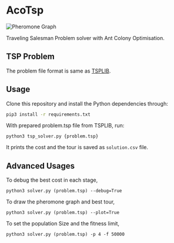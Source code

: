 # AcoTsp

![Pheromone Graph](https://imgur.com/naX7AIv)

Traveling Salesman Problem solver with Ant Colony Optimisation.

## TSP Problem

The problem file format is same as [TSPLIB](http://elib.zib.de/pub/mp-testdata/tsp/tsplib/tsplib.html).

## Usage

Clone this repository and install the Python dependencies through:

```sh
pip3 install -r requirements.txt
```

With prepared problem.tsp file from TSPLIB, run:

```
python3 tsp_solver.py {problem.tsp}
```

It prints the cost and the tour is saved as `solution.csv` file.

## Advanced Usages

To debug the best cost in each stage,

```
python3 solver.py (problem.tsp) --debug=True
```
To draw the pheromone graph and best tour,

```
python3 solver.py (problem.tsp) --plot=True
```

To set the population Size and the fitness limit,

```
python3 solver.py (problem.tsp) -p 4 -f 50000
```
